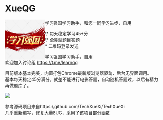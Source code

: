 # XueQG
<div>
  <img width="128" height="128" align="left" src="./img/Icon.png" alt="XueQG"/>
  <p>学习强国学习助手，和您一同学习进步，自用<br></p>
  \* 每天稳定学习45+分<br>
  \* 全类型题目答题<br>
  * 二维码登录发送<br>
  
</div>

学习强国学习助手，自用<br>
欢迎加入讨论组
https://t.me/learnqg

目前版本基本完美，内置打包Chrome最新版浏览器驱动，后台无界面调用。<br>
基本每天稳定45分满分，就差不能进行电影答题，自动随机答题过，以后有精力再做题库了。

<img src="https://raw.githubusercontent.com/imkenf/Xue/main/0001.jpg" width="65%">

参考源码项目来自https://github.com/TechXueXi/TechXueXi <br>
几乎重新编写，修复大量BUG，采用了该项目部分函数<br>
